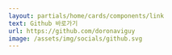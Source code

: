 ```yaml
---
layout: partials/home/cards/components/link
text: Github 바로가기
url: https://github.com/doronaviguy
image: /assets/img/socials/github.svg
---
```

